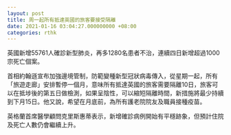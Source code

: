 ```yaml
---
layout: post
title: 周一起所有抵達英國的旅客要接受隔離
date: 2021-01-16 03:04:27.000000000 +08:00
categories: rthk
---
```


英國新增55761人確診新型肺炎，再多1280名患者不治，連續四日新增超過1000宗死亡個案。

首相約翰遜宣布加強邊境管制，防範變種新型冠狀病毒傳入，從星期一起，所有「旅遊走廊」安排暫停一個月，意味所有抵達英國的旅客需要隔離10日，旅客可以在抵埗後的第五日做檢測，如果呈陰性，可以縮短隔離時間，新措施將最少持續到下月15日。他又說，希望在月底前，為所有護老院院友及職員接種疫苗。

英格蘭首席醫學顧問克里斯惠蒂表示，新增確診病例開始有平穩跡象，但預計住院及死亡人數仍會繼續上升。
